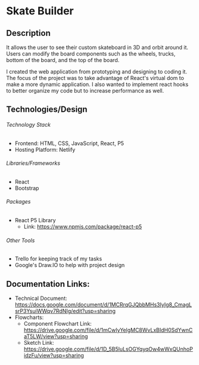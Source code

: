 # Skate Builder

## Description
It allows the user to see their custom skateboard in 3D and orbit around it. Users can modify the board components such as the wheels, trucks, bottom of the board, and the top of the board.

I created the web application from prototyping and designing to coding it. The focus of the project was to take advantage of React's virtual dom to make a more dynamic application. I also wanted to implement react hooks to better organize my code but to increase performance as well. 

## Technologies/Design

###### Technology Stack
- Frontend: HTML, CSS, JavaScript, React, P5
- Hosting Platform: Netlify

###### Libraries/Frameworks
- React
- Bootstrap

###### Packages
- React P5 Library
  - Link: https://www.npmjs.com/package/react-p5

###### Other Tools
- Trello for keeping track of my tasks
- Google's Draw.IO to help with project design

## Documentation Links:
- Technical Document: https://docs.google.com/document/d/1MCRrqGJQbbMHs3IyIg8_CmagLsrP3YsuiWWqv7RdNIg/edit?usp=sharing
- Flowcharts:
  - Component Flowchart Link: https://drive.google.com/file/d/1mCwIyYelgMC8WvLxBIdH0SdYwnCaT5LW/view?usp=sharing
  - Sketch Link: https://drive.google.com/file/d/1D_5B5luLsOGYqyqOw4wWxQUnhoPidzFu/view?usp=sharing



